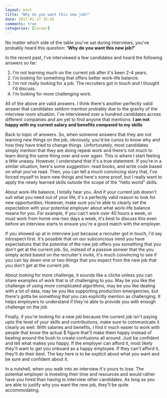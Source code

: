 ```yaml
---
layout: post
title: "Why do you want this new job?"
date: 2017-02-27 15:42
comments: true
categories: [Career]
---
```


No matter which side of the table you've sat during interviews, you've
probably heard this question: **'Why do you want this new job?'**

In the recent past, I've interviewed a few candidates and heard the
following answers so far:

1. I'm not learning much on the current job after it's been 2-4 years.
2. I'm looking for something that offers better work-life balance.
3. I'm not really looking for a job. The recruiters got in touch and I
   thought I'd discuss.
4. I'm looking for more challenging work.

All of the above are valid answers. I think there's another perfectly
valid answer that candidates seldom mention probably due to the gravity
of the interview room situation. I've interviewed over a hundred
candidates across different companies and am yet to find anyone that
mentions: **I am not happy with my current salary and benefits compared
to my skills**

Back to topic of answers. So, when someone answers that they are not
learning new things on the job, obviously, you'd be curios to know why
and how they have tried to change things. Unfortunately, most candidates
simply mention that they are doing repeat work and there's not much to
learn doing the same thing over and over again. This is where I start
feeling a little uneasy. However, I understand that it's a true
statement. If you're in a similar situation, here's some suggestion:
read books, and write code based on what you've read. Then, you can tell
a much convincing story that, I've forced myself to learn new things and
here's some proof, but I really want to apply the newly learned skills
outside the scope of the "hello world" skills.

About work-life balance, I totally hear you. And if your current job
doesn't suit what you need out of your life, it's a perfectly valid
reason to look for new opportunities. However, make sure you're able to
clearly set the expectation with your potential employer about what
work-life balance means for you. For example, if you can't work over 40
hours a week, or must work from home one-two days a week, it's best to
discuss this even before an interview starts to ensure you're a good
match with the employer.

If you showed up at in interview just because a recruiter got in touch,
I'd say introspect first. It's possible that on our subconcious mind you
have expectations that the potential of the new job offers you something
that you don't get at the current job. So, instead of a passive asnwer
that the you simply acted based on the recruiter's invite, it's much
convincing to see if you can lay down one or two things that you expect
from the new job that you don't get at the current job.

About looking for more challenge, it sounds like a cliche unless you can
share examples of work that is of challenging to you. May be you like
the challenge of using more complicated algorithms, may be you like
dealing with a lot of data, may be you like supporting production
emergencies, but there's gotta be something that you can explicitly
mention as challenging. It helps employers to understand if they're able
to provide you with enough challenge on the job.

Finally, if you're looking for a new job because the current job isn't
paying upto the level of your skills and contributions, make sure to
communicate it clearly as well. With salaries and benefits, I find it
much easier to work with people that know the actual $ figure that'll
make them happy instead of beating around the bush to create confusions
all around. Just be confident and tell what makes you happy. If the
employer can afford it, most likely they'll want to get you onboard as
a happy employee. If they can't afford it, they'll do their best. The
key here is to be explicit about what you want and be sure and confident
about it.

In a nutshell, when you walk into an interview it's yours to lose. The
potential employer is investing their time and resources and would
rather have you hired than having to interview other candidates. As long
as you are able to justify why you want the new job, they'll be quite
accommodating.
